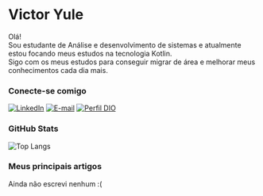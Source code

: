 # Victor Yule
Olá!  
Sou estudante de Análise e desenvolvimento de sistemas e atualmente estou focando meus estudos na tecnologia Kotlin.  
Sigo com os meus estudos para conseguir migrar de área e melhorar meus conhecimentos cada dia mais.

### Conecte-se comigo
[![LinkedIn](https://img.shields.io/badge/-LinkedIn-000?style=for-the-badge&logo=linkedin&logoColor=30A3DC)](https://www.linkedin.com/in/victor-yule/)
[![E-mail](https://img.shields.io/badge/-Email-000?style=for-the-badge&logo=microsoft-outlook&logoColor=E94D5F)](victoryule@gmail.com)
[![Perfil DIO](https://img.shields.io/badge/-Meu%20Perfil%20na%20DIO-000000?style=for-the-badge)](https://www.dio.me/users/victoryule/)


### GitHub Stats
![Top Langs](https://github-readme-stats-git-masterrstaa-rickstaa.vercel.app/api/top-langs/?username=victoryule&layout=compact&bg_color=000&border_color=30A3DC&title_color=E94D5F&text_color=FFF)


### Meus principais artigos
Ainda não escrevi nenhum :(
